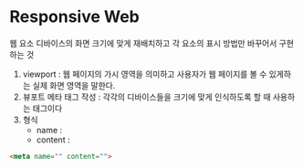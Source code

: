 # Responsive Web
웹 요소 디바이스의 화면 크기에 맞게 재배치하고 각 요소의 표시 방법만 바꾸어서 구현하는 것

1. viewport : 웹 페이지의 가시 영역을 의미하고 사용자가 웹 페이지를 볼 수 있게하는 실제 화면 영역을 말한다.
2. 뷰포트 메타 태그 작성 : 각각의 디바이스들을 크기에 맞게 인식하도록 할 때 사용하는 태그이다
3. 형식 
	- name : 
	- content : 
```html
<meta name="" content="">
```
